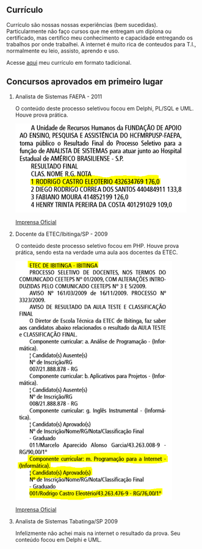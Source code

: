 ## Currículo

Currículo são nossas nossas experiências (bem sucedidas). Particularmente não faço cursos 
que me entregam um diplona ou certificado, mas certifico meu conhecimento e capacidade entregando os trabalhos por onde trabalhei. 
A internet é muito rica de conteudos para T.I., normalmente eu leio, assisto, aprendo e uso. 

Acesse [aqui](/Curriculo/cv2020.pdf) meu currículo em formato tadicional.

## Concursos aprovados em primeiro lugar

1. Analista de Sistemas FAEPA - 2011

    O conteúdo deste processo seletivou focou em Delphi, PL/SQL e UML. Houve prova prática.
  
    ![Recorte](/Curriculo/faepa2011.PNG)
  
    [Imprensa Oficial](https://www.imprensaoficial.com.br/DO/BuscaDO2001Documento_11_4.aspx?link=%2f2011%2fexecutivo%2520secao%2520i%2fmarco%2f29%2fpag_0082_FAEHMM779N3Q1e47VSB8N3AJPJ9.pdf&pagina=82&data=29/03/2011&caderno=Executivo%20I&paginaordenacao=100082)

2. Docente da ETEC/Ibitinga/SP - 2009

    O conteúdo deste processo seletivo focou em PHP. Houve prova prática, sendo esta na verdade uma aula aos docentes da ETEC.
   
    ![Recorte](/Curriculo/etec2009.PNG)
   
    [Imprensa Oficial](https://www.imprensaoficial.com.br/DO/BuscaDO2001Documento_11_4.aspx?link=%2f2009%2fexecutivo%2520secao%2520i%2fdezembro%2f31%2fpag_0137_7OC9HLK4V1KQGeDCJN6FBCCASF5.pdf&pagina=137&data=31/12/2009&caderno=Executivo%20I&paginaordenacao=100137)

3. Analista de Sistemas Tabatinga/SP 2009

    Infelizmente não achei mais na internet o resultado da prova. Seu conteúdo focou em Delphi e UML.